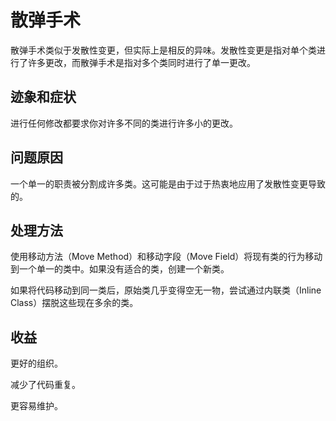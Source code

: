 # 散弹手术

散弹手术类似于发散性变更，但实际上是相反的异味。发散性变更是指对单个类进行了许多更改，而散弹手术是指对多个类同时进行了单一更改。

## 迹象和症状

进行任何修改都要求你对许多不同的类进行许多小的更改。

## 问题原因

一个单一的职责被分割成许多类。这可能是由于过于热衷地应用了发散性变更导致的。

## 处理方法

使用移动方法（Move Method）和移动字段（Move Field）将现有类的行为移动到一个单一的类中。如果没有适合的类，创建一个新类。

如果将代码移动到同一类后，原始类几乎变得空无一物，尝试通过内联类（Inline Class）摆脱这些现在多余的类。

## 收益

更好的组织。

减少了代码重复。

更容易维护。

